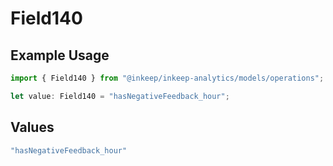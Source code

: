# Field140

## Example Usage

```typescript
import { Field140 } from "@inkeep/inkeep-analytics/models/operations";

let value: Field140 = "hasNegativeFeedback_hour";
```

## Values

```typescript
"hasNegativeFeedback_hour"
```